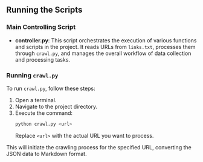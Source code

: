 ## Running the Scripts

### Main Controlling Script
- **controller.py**: This script orchestrates the execution of various functions and scripts in the project. It reads URLs from `links.txt`, processes them through `crawl.py`, and manages the overall workflow of data collection and processing tasks.

### Running `crawl.py`
To run `crawl.py`, follow these steps:
1. Open a terminal.
2. Navigate to the project directory.
3. Execute the command:
   ```bash
   python crawl.py <url>
   ```
   Replace `<url>` with the actual URL you want to process.

This will initiate the crawling process for the specified URL, converting the JSON data to Markdown format.
